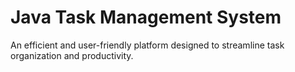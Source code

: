 <h1>Java Task Management System</h1>
An efficient and user-friendly platform designed to streamline task organization and productivity.
